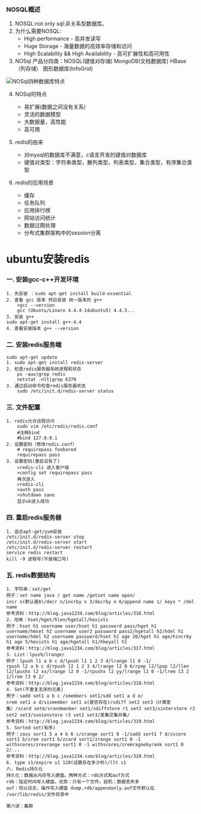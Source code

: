 ### NOSQL概述

1. NOSQL:not only sql:非关系型数据库。
2. 为什么需要NOSQL:
   - High performance - 高并发读写
   - Huge Storage - 海量数据的高效率存储和访问
   - High Scalability && High Availability - 高可扩展性和高可用性
3. NOSql 产品分四类：NOSQL(键值对存储) MongoDB(文档数据库) HBase（列存储） 图形数据库(InfoGrid)

![NOSql四种数据库特点](https://i.imgur.com/IbejnML.png)

4. NOSql的特点
   - 易扩展(数据之间没有关系)
   - 灵活的数据模型
   - 大数据量，高性能
   - 高可用
   
5. redis的由来
   - 对mysql的数据库不满意，c语言开发的键值对数据库
   - 键值对类型：字符串类型，散列类型，列表类型，集合类型，有序集合类型
6. redis的应用场景
   - 缓存
   - 任务队列
   - 应用排行榜
   - 网站访问统计
   - 数据过期处理
   - 分布式集群架构中的session分离
# ubuntu安装redis
### 一. 安装gcc-c++开发环境
	1. 先安装 ：sudo apt-get install build-essential
	2. 查看 gcc 版本 然后安装 统一版本的 g++ 
		>gcc --version
		gcc (Ubuntu/Linaro 4.4.4-14ubuntu5) 4.4.5...
	3. 安装 g++
	sudo apt-get install g++-4.4
	4. 查看安装版本 g++ --version
### 二. 安装redis服务端
	sudo apt-get update 
	1. sudo apt-get install redis-server
	2. 检查redis服务器系统进程和状态
		ps -aux|grep redis
		netstat -nlt|grep 6379
	3. 通过启动命令检查redis服务器状态
		sudo /etc/init.d/redis-server status
### 三. 文件配置
	1. redis允许远程访问
		sudo vim /etc/redis/redis.conf
		#注释bind
		#bind 127.0.0.1 
	2. 设置密码（修改redis.conf）
		# requirepass foobared
		requirepass pass
	3. 设置密码(重启没有了)
		>redis-cli 进入客户端
		>config set requirepass pass
		再次进入
		>redis-cli
		>auth pass
		>shutdown save
		显示ok进入成功
### 四. 重启redis服务器 
	1. 适合apt-get/yum安装
	/etc/init.d/redis-server stop
	/etc/init.d/redis-server start
	/etc/init.d/redis-server restart
	service redis restart
	kill -9 进程号(不是端口号)

### 五. redis数据结构
	
	1. 字符串：set/get
	例子：set name java / get name /getset name open/
	incr n(默认是0)/decr n/incrby n 3/decrby n 6/append name 1/ keys * /del name
	参考资料：http://blog.java1234.com/blog/articles/316.html
	2. 哈希：hset/hget/hlen/hgetall/hexists
	例子：hset h1 username user/hset h1 password pass/hget h1 username/hmset h2 username user2 password pass2/hgetall h2/hdel h1 username/hdel h2 usernaem password/hset h1 age 20/hget h1 age/hincrby h1 age 5/hexists h1 age/hgetall h1/hkeyall h1
	参考资料：http://blog.java1234.com/blog/articles/317.html
	3. List：lpush/lrange/
	例子：lpush l1 a b c d/lpush l1 1 2 3 4/lrange l1 0 -1/
	rpush l2 a b c d/rpush l2 1 2 3 4/lrange l2 0 6/rpop l2/lpop l2/llen l2/lpushx l2 xx/lrange l2 0 -1/rpushx l2 yy/lrange l2 0 -1/lrem l3 2 1/lrem l3 0 2/
	参考资料：http://blog.java1234.com/blog/articles/318.html
	4. Set(不重复无序的元素)
	例子：sadd set1 a b c /smembers set1/sdd set1 a d e/
	srem set1 a d/sismember set1 a(是否存在)/sdiff set2 set3（计算差集）/scard set4/srandmenber set1/sdiffstore r1 set2 set3/sinterstore r2 set2 set3/sunionstore r3 set2 set3/差集交集并集/
	参考资料：http://blog.java1234.com/blog/articles/319.html
	5. Sorted-set(有序)
	例子：zass sort1 5 a 4 b 6 c/zrange sort1 0 -1/zadd sort1 7 d/zscore sort1 b/zrem sort1 b/zcard sort1/zrange sort1 0 -1 withscores/zrevrange sort1 0 -1 withscores/zremragnebyrank sort1 0 2/...
	参考资料：http://blog.java1234.com/blog/articles/320.html
	6. type s1/expire s1 120(设置存在多少秒)/llt s1
	六. Redis持久化
	持久化：数据从内存写入硬盘。两种方式：rdb方式和aof方式
	rdb：指定时间写入硬盘。优势：只有一个文件。宕机：数据丢失多
	aof：将以日志、操作写入硬盘 dump.rdb/appendonly.aof文件默认在 /var/lib/redis/文件目录中

	第六讲：集群
